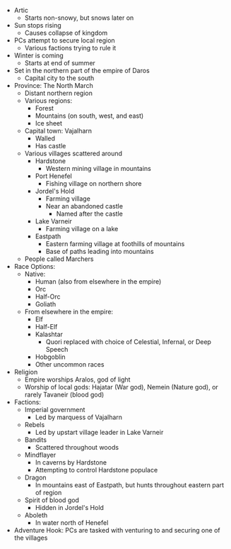 - Artic
	- Starts non-snowy, but snows later on
- Sun stops rising
	- Causes collapse of kingdom
- PCs attempt to secure local region
	- Various factions trying to rule it
- Winter is coming
	- Starts at end of summer
- Set in the northern part of the empire of Daros
	- Capital city to the south
- Province: The North March
	- Distant northern region
	- Various regions:
		- Forest
		- Mountains (on south, west, and east)
		- Ice sheet
	- Capital town: Vajalharn
		- Walled
		- Has castle
	- Various villages scattered around
		- Hardstone
			- Western mining village in mountains
		- Port Henefel
			- Fishing village on northern shore
		- Jordel's Hold
			- Farming village
			- Near an abandoned castle
				- Named after the castle
		- Lake Varneir
			- Farming village on a lake
		- Eastpath
			- Eastern farming village at foothills of mountains
			- Base of paths leading into mountains
	- People called Marchers
- Race Options:
	- Native:
		- Human (also from elsewhere in the empire)
		- Orc
		- Half-Orc
		- Goliath
	- From elsewhere in the empire:
		- Elf
		- Half-Elf
		- Kalashtar
			- Quori replaced with choice of Celestial, Infernal, or Deep Speech
		- Hobgoblin
		- Other uncommon races
- Religion
	- Empire worships Aralos, god of light
	- Worship of local gods: Hajatar (War god), Nemein (Nature god), or rarely Tavaneir (blood god)
- Factions:
	- Imperial government
		- Led by marquess of Vajalharn
	- Rebels
		- Led by upstart village leader in Lake Varneir
	- Bandits
		- Scattered throughout woods
	- Mindflayer
		- In caverns by Hardstone
		- Attempting to control Hardstone populace
	- Dragon
		- In mountains east of Eastpath, but hunts throughout eastern part of region
	- Spirit of blood god
		- Hidden in Jordel's Hold
	- Aboleth
		- In water north of Henefel
- Adventure Hook: PCs are tasked with venturing to and securing one of the villages